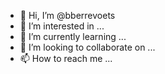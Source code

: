 - 👋 Hi, I’m @bberrevoets
- 👀 I’m interested in ...
- 🌱 I’m currently learning ...
- 💞️ I’m looking to collaborate on ...
- 📫 How to reach me ...

<!---
bberrevoets/bberrevoets is a ✨ special ✨ repository because its `README.md` (this file) appears on your GitHub profile.
You can click the Preview link to take a look at your changes.
--->
